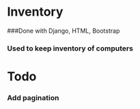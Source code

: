 # Inventory

###Done with Django, HTML, Bootstrap
### Used to keep inventory of computers
# Todo
### Add pagination
